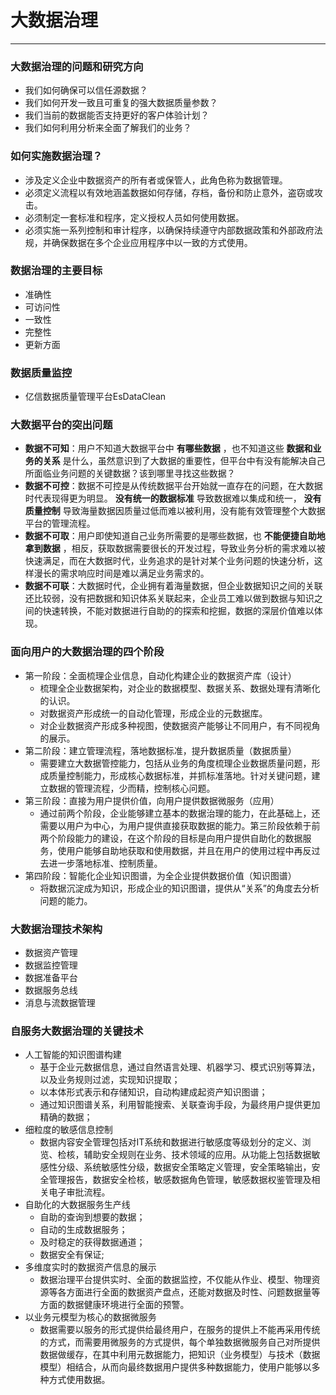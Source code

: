 # 大数据治理
----

### 大数据治理的问题和研究方向

* 我们如何确保可以信任源数据？
* 我们如何开发一致且可重复的强大数据质量参数？
* 我们当前的数据能否支持更好的客户体验计划？
* 我们如何利用分析来全面了解我们的业务？


### 如何实施数据治理？

* 涉及定义企业中数据资产的所有者或保管人，此角色称为数据管理。
* 必须定义流程以有效地涵盖数据如何存储，存档，备份和防止意外，盗窃或攻击。
* 必须制定一套标准和程序，定义授权人员如何使用数据。
* 必须实施一系列控制和审计程序，以确保持续遵守内部数据政策和外部政府法规，并确保数据在多个企业应用程序中以一致的方式使用。

### 数据治理的主要目标
* 准确性
* 可访问性
* 一致性
* 完整性
* 更新方面

### 数据质量监控
* 亿信数据质量管理平台EsDataClean

### 大数据平台的突出问题
* **数据不可知**：用户不知道大数据平台中 **有哪些数据** ，也不知道这些 **数据和业务的关系** 是什么，虽然意识到了大数据的重要性，但平台中有没有能解决自己所面临业务问题的关键数据？该到哪里寻找这些数据？
* **数据不可控**：数据不可控是从传统数据平台开始就一直存在的问题，在大数据时代表现得更为明显。 **没有统一的数据标准** 导致数据难以集成和统一， **没有质量控制** 导致海量数据因质量过低而难以被利用，没有能有效管理整个大数据平台的管理流程。
* **数据不可取**：用户即使知道自己业务所需要的是哪些数据，也 **不能便捷自助地拿到数据** ，相反，获取数据需要很长的开发过程，导致业务分析的需求难以被快速满足，而在大数据时代，业务追求的是针对某个业务问题的快速分析，这样漫长的需求响应时间是难以满足业务需求的。
* **数据不可联**：大数据时代，企业拥有着海量数据，但企业数据知识之间的关联还比较弱，没有把数据和知识体系关联起来，企业员工难以做到数据与知识之间的快速转换，不能对数据进行自助的的探索和挖掘，数据的深层价值难以体现。

### 面向用户的大数据治理的四个阶段
* 第一阶段：全面梳理企业信息，自动化构建企业的数据资产库（设计）
	* 梳理全企业数据架构，对企业的数据模型、数据关系、数据处理有清晰化的认识。
	* 对数据资产形成统一的自动化管理，形成企业的元数据库。
	* 对企业数据资产形成多种视图，使数据资产能够让不同用户，有不同视角的展示。
* 第二阶段：建立管理流程，落地数据标准，提升数据质量（数据质量）
	* 需要建立大数据管控能力，包括从业务的角度梳理企业数据质量问题，形成质量控制能力，形成核心数据标准，并抓标准落地。针对关键问题，建立数据的管理流程，少而精，控制核心问题。
* 第三阶段：直接为用户提供价值，向用户提供数据微服务（应用）
	* 通过前两个阶段，企业能够建立基本的数据治理的能力，在此基础上，还需要以用户为中心，为用户提供直接获取数据的能力。第三阶段依赖于前两个阶段能力的建设，在这个阶段的目标是向用户提供自助化的数据服务，使用户能够自助地获取和使用数据，并且在用户的使用过程中再反过去进一步落地标准、控制质量。
* 第四阶段：智能化企业知识图谱，为全企业提供数据价值（知识图谱）
	* 将数据沉淀成为知识，形成企业的知识图谱，提供从“关系”的角度去分析问题的能力。

### 大数据治理技术架构
* 数据资产管理
* 数据监控管理
* 数据准备平台
* 数据服务总线
* 消息与流数据管理

### 自服务大数据治理的关键技术
* 人工智能的知识图谱构建
	* 基于企业元数据信息，通过自然语言处理、机器学习、模式识别等算法，以及业务规则过滤，实现知识提取；
	* 以本体形式表示和存储知识，自动构建成起资产知识图谱；
	* 通过知识图谱关系，利用智能搜索、关联查询手段，为最终用户提供更加精确的数据；
* 细粒度的敏感信息控制
	* 数据内容安全管理包括对IT系统和数据进行敏感度等级划分的定义、浏览、检核，辅助安全规则在业务、技术领域的应用。从功能上包括数据敏感性分级、系统敏感性分级，数据安全策略定义管理，安全策略输出，安全管理报告，数据安全检核，敏感数据角色管理，敏感数据权鉴管理及相关电子审批流程。
* 自助化的大数据服务生产线
	* 自助的查询到想要的数据；
	* 自动的生成数据服务；
	* 及时稳定的获得数据通道；
	* 数据安全有保证;
* 多维度实时的数据资产信息的展示
	* 数据治理平台提供实时、全面的数据监控，不仅能从作业、模型、物理资源等各方面进行全面的数据资产盘点，还能对数据及时性、问题数据量等方面的数据健康环境进行全面的预警。
* 以业务元模型为核心的数据微服务
	* 数据需要以服务的形式提供给最终用户，在服务的提供上不能再采用传统的方式，而需要用微服务的方式提供，每个单独数据微服务自己对所提供数据做缓存，在其中利用元数据能力，把知识（业务模型）与技术（数据模型）相结合，从而向最终数据用户提供多种数据能力，使用户能够以多种方式使用数据。